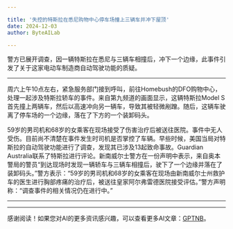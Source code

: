 ```yaml
---

title: '失控的特斯拉在悉尼购物中心停车场撞上三辆车并冲下屋顶'
date: 2024-12-03
author: ByteAILab

---
```


警方已展开调查，因一辆特斯拉在悉尼与三辆车相撞后，冲下一个边缘，此事件引发了关于这家电动车制造商自动驾驶功能的质疑。

---
周六上午10点左右，紧急服务部门接到呼叫，前往Homebush的DFO购物中心，处理一起涉及特斯拉轿车的事件。来自第九频道的画面显示，这辆特斯拉Model S首先撞上两辆车，然后以高速冲向另一辆车，导致其被轻微剐蹭。随后，这辆车驶离了停车场的一个边缘，落在了下方的一个装卸码头。

59岁的男司机和68岁的女乘客在现场接受了伤害治疗后被送往医院。事件中无人受伤。目前尚不清楚在事件发生时司机是否掌控了车辆。早些时候，美国当局对特斯拉的自动驾驶功能进行了调查，发现其已涉及13起致命事故。Guardian Australia联系了特斯拉进行评论。新南威尔士警方在一份声明中表示，来自奥本警局的警员“到达现场时发现一辆轿车与三辆车相撞后，驶下了一个边缘并落在了装卸码头。”警方表示：“59岁的男司机和68岁的女乘客在现场由新南威尔士州救护车的医生进行胸部疼痛的治疗后，被送往皇家阿尔弗雷德医院接受评估。”警方声明称：“调查事件的相关情况仍在进行中。”

---
---
感谢阅读！如果您对AI的更多资讯感兴趣，可以查看更多AI文章：[GPTNB](https://gptnb.com)。
